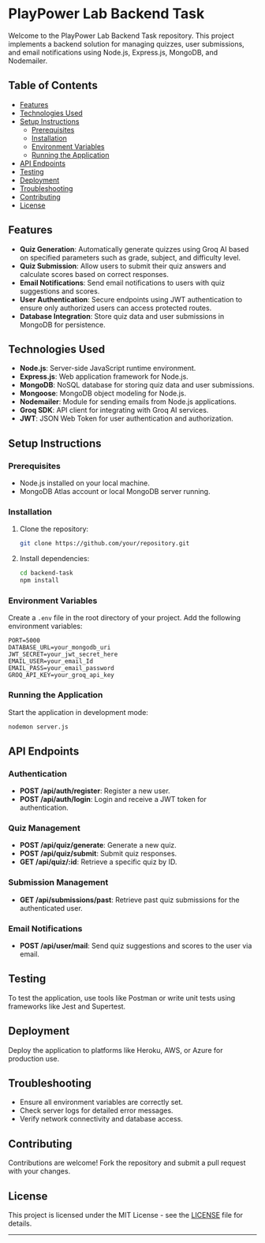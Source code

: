 # PlayPower Lab Backend Task

Welcome to the PlayPower Lab Backend Task repository. This project implements a backend solution for managing quizzes, user submissions, and email notifications using Node.js, Express.js, MongoDB, and Nodemailer.

## Table of Contents

- [Features](#features)
- [Technologies Used](#technologies-used)
- [Setup Instructions](#setup-instructions)
  - [Prerequisites](#prerequisites)
  - [Installation](#installation)
  - [Environment Variables](#environment-variables)
  - [Running the Application](#running-the-application)
- [API Endpoints](#api-endpoints)
- [Testing](#testing)
- [Deployment](#deployment)
- [Troubleshooting](#troubleshooting)
- [Contributing](#contributing)
- [License](#license)

## Features

- **Quiz Generation**: Automatically generate quizzes using Groq AI based on specified parameters such as grade, subject, and difficulty level.
- **Quiz Submission**: Allow users to submit their quiz answers and calculate scores based on correct responses.
- **Email Notifications**: Send email notifications to users with quiz suggestions and scores.
- **User Authentication**: Secure endpoints using JWT authentication to ensure only authorized users can access protected routes.
- **Database Integration**: Store quiz data and user submissions in MongoDB for persistence.

## Technologies Used

- **Node.js**: Server-side JavaScript runtime environment.
- **Express.js**: Web application framework for Node.js.
- **MongoDB**: NoSQL database for storing quiz data and user submissions.
- **Mongoose**: MongoDB object modeling for Node.js.
- **Nodemailer**: Module for sending emails from Node.js applications.
- **Groq SDK**: API client for integrating with Groq AI services.
- **JWT**: JSON Web Token for user authentication and authorization.

## Setup Instructions

### Prerequisites

- Node.js installed on your local machine.
- MongoDB Atlas account or local MongoDB server running.

### Installation

1. Clone the repository:

   ```bash
   git clone https://github.com/your/repository.git
   ```

2. Install dependencies:

   ```bash
   cd backend-task
   npm install
   ```

### Environment Variables

Create a `.env` file in the root directory of your project. Add the following environment variables:

```plaintext
PORT=5000
DATABASE_URL=your_mongodb_uri
JWT_SECRET=your_jwt_secret_here
EMAIL_USER=your_email_Id
EMAIL_PASS=your_email_password
GROQ_API_KEY=your_groq_api_key
```

### Running the Application

Start the application in development mode:

```bash
nodemon server.js
```

## API Endpoints

### Authentication

- **POST /api/auth/register**: Register a new user.
- **POST /api/auth/login**: Login and receive a JWT token for authentication.

### Quiz Management

- **POST /api/quiz/generate**: Generate a new quiz.
- **POST /api/quiz/submit**: Submit quiz responses.
- **GET /api/quiz/:id**: Retrieve a specific quiz by ID.

### Submission Management

- **GET /api/submissions/past**: Retrieve past quiz submissions for the authenticated user.

### Email Notifications

- **POST /api/user/mail**: Send quiz suggestions and scores to the user via email.

## Testing

To test the application, use tools like Postman or write unit tests using frameworks like Jest and Supertest.

## Deployment

Deploy the application to platforms like Heroku, AWS, or Azure for production use.

## Troubleshooting

- Ensure all environment variables are correctly set.
- Check server logs for detailed error messages.
- Verify network connectivity and database access.

## Contributing

Contributions are welcome! Fork the repository and submit a pull request with your changes.

## License

This project is licensed under the MIT License - see the [LICENSE](LICENSE) file for details.

---
